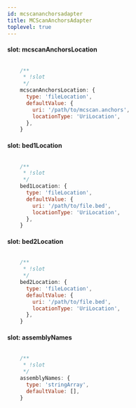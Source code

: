 ```yaml
---
id: mcscananchorsadapter
title: MCScanAnchorsAdapter
toplevel: true
---
```


#### slot: mcscanAnchorsLocation
```js

    /**
     * !slot
     */
    mcscanAnchorsLocation: {
      type: 'fileLocation',
      defaultValue: {
        uri: '/path/to/mcscan.anchors',
        locationType: 'UriLocation',
      },
    }
```
#### slot: bed1Location
```js

    /**
     * !slot
     */
    bed1Location: {
      type: 'fileLocation',
      defaultValue: {
        uri: '/path/to/file.bed',
        locationType: 'UriLocation',
      },
    }
```
#### slot: bed2Location
```js

    /**
     * !slot
     */
    bed2Location: {
      type: 'fileLocation',
      defaultValue: {
        uri: '/path/to/file.bed',
        locationType: 'UriLocation',
      },
    }
```
#### slot: assemblyNames
```js

    /**
     * !slot
     */
    assemblyNames: {
      type: 'stringArray',
      defaultValue: [],
    }
```
